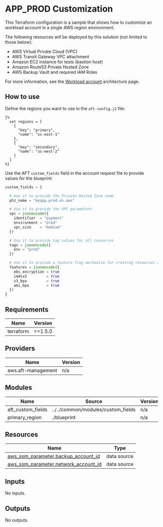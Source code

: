 # APP_PROD Customization

This Terraform configuration is a sample that shows how to customize an workload account in a single AWS region environment.

The following resources will be deployed by this solution (not limited to those below):

- AWS Virtual Private Cloud (VPC)
- AWS Transit Gateway VPC attachment
- Amazon EC2 instance for tests (bastion host)
- Amazon Route53 Private Hosted Zone
- AWS Backup Vault and required IAM Roles

For more information, see the [Workload account](https://awslabs.github.io/aft-blueprints/architectures/workload-account/) architecture page.

## How to use

Define the regions you want to use in the `aft-config.j2` file:

```jinja
{% 
  set regions = [
    {
      "key": "primary",
      "name": "us-east-1"
    },
    {
      "key": "secondary",
      "name": "us-west-2"
    }
  ]
%}
```

Use the AFT `custom_fields` field in the account request file to provide values for the blueprint:

```terraform
custom_fields = {

  # Use it to provide the Private Hosted Zone name
  phz_name = "myapp.prod.on.aws"

  # Use it to provide the VPC parameters
  vpc = jsonencode({
    identifier  = "payment"
    environment = "prod"
    vpc_size    = "medium"
  })

  # Use it to provide tag values for all resources
  tags = jsonencode({
    env = "prod"
  })

  # Use it to provide a feature flag mechanism for creating resources at the global customization level
  features = jsonencode({
    ebs_encryption = true
    imdsv2         = true
    s3_bpa         = true
    ami_bpa        = true
  })
}
```

<!-- BEGIN_TF_DOCS -->
## Requirements

| Name | Version |
|------|---------|
| terraform | >=1.5.0 |

## Providers

| Name | Version |
|------|---------|
| aws.aft-management | n/a |

## Modules

| Name | Source | Version |
|------|--------|---------|
| aft\_custom\_fields | ../../common/modules/custom_fields | n/a |
| primary\_region | ./blueprint | n/a |

## Resources

| Name | Type |
|------|------|
| [aws_ssm_parameter.backup_account_id](https://registry.terraform.io/providers/hashicorp/aws/latest/docs/data-sources/ssm_parameter) | data source |
| [aws_ssm_parameter.network_account_id](https://registry.terraform.io/providers/hashicorp/aws/latest/docs/data-sources/ssm_parameter) | data source |

## Inputs

No inputs.

## Outputs

No outputs.
<!-- END_TF_DOCS -->